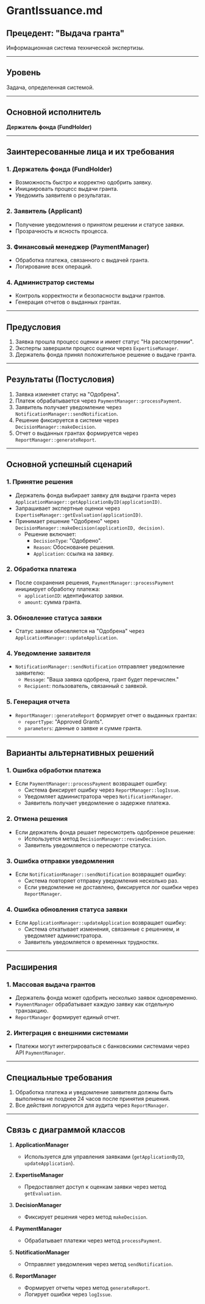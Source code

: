 # GrantIssuance.md

## Прецедент: "Выдача гранта"

Информационная система технической экспертизы.

---

## Уровень
Задача, определенная системой.

---

## Основной исполнитель
**Держатель фонда (FundHolder)**

---

## Заинтересованные лица и их требования

### 1. Держатель фонда (FundHolder)
- Возможность быстро и корректно одобрить заявку.
- Инициировать процесс выдачи гранта.
- Уведомить заявителя о результатах.

### 2. Заявитель (Applicant)
- Получение уведомления о принятом решении и статусе заявки.
- Прозрачность и ясность процесса.

### 3. Финансовый менеджер (PaymentManager)
- Обработка платежа, связанного с выдачей гранта.
- Логирование всех операций.

### 4. Администратор системы
- Контроль корректности и безопасности выдачи грантов.
- Генерация отчетов о выданных грантах.

---

## Предусловия
1. Заявка прошла процесс оценки и имеет статус "На рассмотрении".
2. Эксперты завершили процесс оценки через `ExpertiseManager`.
3. Держатель фонда принял положительное решение о выдаче гранта.

---

## Результаты (Постусловия)
1. Заявка изменяет статус на "Одобрена".
2. Платеж обрабатывается через `PaymentManager::processPayment`.
3. Заявитель получает уведомление через `NotificationManager::sendNotification`.
4. Решение фиксируется в системе через `DecisionManager::makeDecision`.
5. Отчет о выданных грантах формируется через `ReportManager::generateReport`.

---

## Основной успешный сценарий

### 1. Принятие решения
- Держатель фонда выбирает заявку для выдачи гранта через `ApplicationManager::getApplicationByID(applicationID)`.
- Запрашивает экспертные оценки через `ExpertiseManager::getEvaluation(applicationID)`.
- Принимает решение "Одобрено" через `DecisionManager::makeDecision(applicationID, decision)`.
  - Решение включает:
    - `DecisionType`: "Одобрено".
    - `Reason`: Обоснование решения.
    - `Application`: ссылка на заявку.

### 2. Обработка платежа
- После сохранения решения, `PaymentManager::processPayment` инициирует обработку платежа:
  - `applicationID`: идентификатор заявки.
  - `amount`: сумма гранта.

### 3. Обновление статуса заявки
- Статус заявки обновляется на "Одобрена" через `ApplicationManager::updateApplication`.

### 4. Уведомление заявителя
- `NotificationManager::sendNotification` отправляет уведомление заявителю:
  - `Message`: "Ваша заявка одобрена, грант будет перечислен."
  - `Recipient`: пользователь, связанный с заявкой.

### 5. Генерация отчета
- `ReportManager::generateReport` формирует отчет о выданных грантах:
  - `reportType`: "Approved Grants".
  - `parameters`: данные о заявке и сумме гранта.

---

## Варианты альтернативных решений

### 1. Ошибка обработки платежа
- Если `PaymentManager::processPayment` возвращает ошибку:
  - Система фиксирует ошибку через `ReportManager::logIssue`.
  - Уведомляет администратора через `NotificationManager`.
  - Заявитель получает уведомление о задержке платежа.

### 2. Отмена решения
- Если держатель фонда решает пересмотреть одобренное решение:
  - Используется метод `DecisionManager::reviewDecision`.
  - Заявитель уведомляется о пересмотре статуса.

### 3. Ошибка отправки уведомления
- Если `NotificationManager::sendNotification` возвращает ошибку:
  - Система повторяет отправку уведомления несколько раз.
  - Если уведомление не доставлено, фиксируется лог ошибки через `ReportManager`.

### 4. Ошибка обновления статуса заявки
- Если `ApplicationManager::updateApplication` возвращает ошибку:
  - Система откатывает изменения, связанные с решением, и уведомляет администратора.
  - Заявитель уведомляется о временных трудностях.

---

## Расширения

### 1. Массовая выдача грантов
- Держатель фонда может одобрить несколько заявок одновременно.
- `PaymentManager` обрабатывает каждую заявку как отдельную транзакцию.
- `ReportManager` формирует единый отчет.

### 2. Интеграция с внешними системами
- Платежи могут интегрироваться с банковскими системами через API `PaymentManager`.

---

## Специальные требования
1. Обработка платежа и уведомление заявителя должны быть выполнены не позднее 24 часов после принятия решения.
2. Все действия логируются для аудита через `ReportManager`.

---

## Связь с диаграммой классов

1. **ApplicationManager**
   - Используется для управления заявками (`getApplicationByID`, `updateApplication`).

2. **ExpertiseManager**
   - Предоставляет доступ к оценкам заявки через метод `getEvaluation`.

3. **DecisionManager**
   - Фиксирует решения через метод `makeDecision`.

4. **PaymentManager**
   - Обрабатывает платежи через метод `processPayment`.

5. **NotificationManager**
   - Отправляет уведомления через метод `sendNotification`.

6. **ReportManager**
   - Формирует отчеты через метод `generateReport`.
   - Логирует ошибки через `logIssue`.

